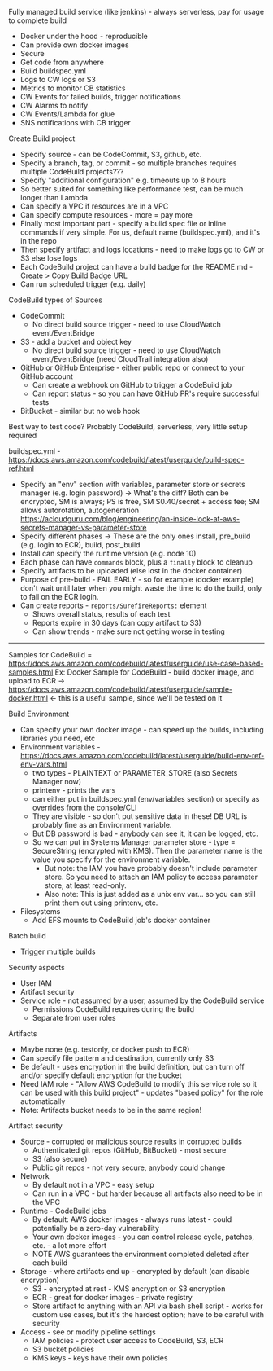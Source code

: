 Fully managed build service (like jenkins) - always serverless, pay for usage to complete build
- Docker under the hood - reproducible
- Can provide own docker images
- Secure
- Get code from anywhere
- Build buildspec.yml
- Logs to CW logs or S3
- Metrics to monitor CB statistics
- CW Events for failed builds, trigger notifications
- CW Alarms to notify 
- CW Events/Lambda for glue
- SNS notifications with CB trigger

Create Build project
- Specify source - can be CodeCommit, S3, github, etc.
- Specify a branch, tag, or commit - so multiple branches requires multiple CodeBuild projects???
- Specify "additional configuration" e.g. timeouts up to 8 hours
- So better suited for something like performance test, can be much longer than Lambda
- Can specify a VPC if resources are in a VPC
- Can specify compute resources - more = pay more
- Finally most important part - specify a build spec file or inline commands if very simple. For us, default name (buildspec.yml), and it's in the repo
- Then specify artifact and logs locations - need to make logs go to CW or S3 else lose logs
- Each CodeBuild project can have a build badge for the README.md - Create > Copy Build Badge URL
- Can run scheduled trigger (e.g. daily)

CodeBuild types of Sources
- CodeCommit
  - No direct build source trigger - need to use CloudWatch event/EventBridge
- S3 - add a bucket and object key
  - No direct build source trigger - need to use CloudWatch event/EventBridge (need CloudTrail integration also)
- GitHub or GitHub Enterprise - either public repo or connect to your GitHub account
  - Can create a webhook on GitHub to trigger a CodeBuild job
  - Can report status - so you can have GitHub PR's require successful tests
- BitBucket - similar but no web hook

Best way to test code? Probably CodeBuild, serverless, very little setup required

buildspec.yml - https://docs.aws.amazon.com/codebuild/latest/userguide/build-spec-ref.html
- Specify an "env" section with variables, parameter store or secrets manager (e.g. login password)
  -> What's the diff? Both can be encrypted, SM is always; PS is free, SM $0.40/secret + access fee; SM allows autorotation, autogeneration https://acloudguru.com/blog/engineering/an-inside-look-at-aws-secrets-manager-vs-parameter-store
- Specify different phases -> These are the only ones install, pre_build (e.g. login to ECR), build, post_build
- Install can specify the runtime version (e.g. node 10)
- Each phase can have `commands` block, plus a `finally` block to cleanup
- Specify artifacts to be uploaded (else lost in the docker container)
- Purpose of pre-build - FAIL EARLY - so for example (docker example) don't wait until later when you might waste the time to do the build, only to fail on the ECR login.
- Can create reports - `reports/SurefireReports:` element
  - Shows overall status, results of each test
  - Reports expire in 30 days (can copy artifact to S3)
  - Can show trends - make sure not getting worse in testing

------
Samples for CodeBuild = https://docs.aws.amazon.com/codebuild/latest/userguide/use-case-based-samples.html
Ex: Docker Sample for CodeBuild - build docker image, and upload to ECR
-> https://docs.aws.amazon.com/codebuild/latest/userguide/sample-docker.html <- this is a useful sample, since we'll be tested on it

Build Environment 
- Can specify your own docker image - can speed up the builds, including libraries you need, etc
- Environment variables - https://docs.aws.amazon.com/codebuild/latest/userguide/build-env-ref-env-vars.html
  - two types - PLAINTEXT or PARAMETER_STORE (also Secrets Manager now)
  - printenv - prints the vars
  - can either put in buildspec.yml (env/variables section) or specify as overrides from the console/CLI
  - They are visible - so don't put sensitive data in these! DB URL is probably fine as an Environment variable.
  - But DB password is bad - anybody can see it, it can be logged, etc.
  - So we can put in Systems Manager parameter store - type = SecureString (encrypted with KMS). Then the parameter name is the value you specify for the environment variable.
    - But note: the IAM you have probably doesn't include parameter store. So you need to attach an IAM policy to access parameter store, at least read-only.
    - Also note: This is just added as a unix env var... so you can still print them out using printenv, etc.
- Filesystems
  - Add EFS mounts to CodeBuild job's docker container

Batch build
- Trigger multiple builds

Security aspects
- User IAM
- Artifact security
- Service role - not assumed by a user, assumed by the CodeBuild service
  - Permissions CodeBuild requires during the build
  - Separate from user roles

Artifacts
- Maybe none (e.g. testonly, or docker push to ECR)
- Can specify file pattern and destination, currently only S3
- Be default - uses encryption in the build definition, but can turn off and/or specify default encryption for the bucket
- Need IAM role - "Allow AWS CodeBuild to modify this service role so it can be used with this build project" - updates "based policy" for the role automatically
- Note: Artifacts bucket needs to be in the same region!

Artifact security
- Source - corrupted or malicious source results in corrupted builds
  - Authenticated git repos (GitHub, BitBucket) - most secure
  - S3 (also secure)
  - Public git repos - not very secure, anybody could change
- Network
  - By default not in a VPC - easy setup
  - Can run in a VPC - but harder because all artifacts also need to be in the VPC
- Runtime - CodeBuild jobs
  - By default: AWS docker images - always runs latest - could potentially be a zero-day vulnerability
  - Your own docker images - you can control release cycle, patches, etc. - a lot more effort
  - NOTE AWS guarantees the environment completed deleted after each build
- Storage - where artifacts end up - encrypted by default (can disable encryption)
  - S3 - encrypted at rest - KMS encryption or S3 encryption
  - ECR - great for docker images - private registry
  - Store artifact to anything with an API via bash shell script - works for custom use cases, but it's the hardest option; have to be careful with security
- Access - see or modify pipeline settings
  - IAM policies - protect user access to CodeBuild, S3, ECR
  - S3 bucket policies
  - KMS keys - keys have their own policies


